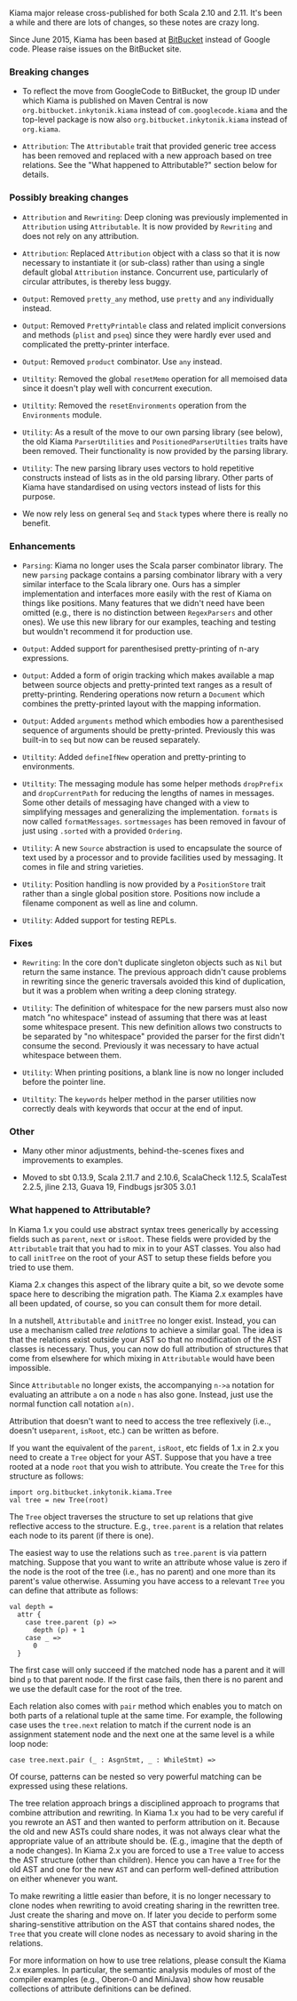 Kiama major release cross-published for both Scala 2.10 and 2.11. It's been a while and there are lots of changes, so these notes are crazy long.

Since June 2015, Kiama has been based at [BitBucket](https://bitbucket.org/inkytonik/kiama) instead of Google code. Please raise issues on the BitBucket site.

### Breaking changes

* To reflect the move from GoogleCode to BitBucket, the group ID under which Kiama is published on Maven Central is now `org.bitbucket.inkytonik.kiama` instead of `com.googlecode.kiama` and the top-level package is now also `org.bitbucket.inkytonik.kiama` instead of `org.kiama`.

* `Attribution`: The `Attributable` trait that provided generic tree access has been removed and replaced with a new approach based on tree relations. See the "What happened to Attributable?" section below for details.

### Possibly breaking changes

* `Attribution` and `Rewriting`: Deep cloning was previously implemented in  `Attribution` using `Attributable`. It is now provided by `Rewriting` and does not rely on any attribution.

* `Attribution`: Replaced `Attribution` object with a class so that it is now necessary to instantiate it (or sub-class) rather than using a single default global `Attribution` instance. Concurrent use, particularly of circular attributes, is thereby less buggy.

* `Output`: Removed `pretty_any` method, use `pretty` and `any` individually instead.

* `Output`: Removed `PrettyPrintable` class and related implicit conversions and methods (`plist` and `pseq`) since they were hardly ever used and complicated the pretty-printer interface.

* `Output`: Removed `product` combinator. Use `any` instead.

* `Utiltity`: Removed the global `resetMemo` operation for all memoised data since it doesn't play well with concurrent execution.

* `Utiltity`: Removed the `resetEnvironments` operation from the `Environments` module.

* `Utility`: As a result of the move to our own parsing library (see below), the old Kiama `ParserUtilities` and `PositionedParserUtilties` traits have been removed. Their functionality is now provided by the parsing library.

* `Utility`: The new parsing library uses vectors to hold repetitive constructs instead of lists as in the old parsing library. Other parts of Kiama have standardised on using vectors instead of lists for this purpose.

* We now rely less on general `Seq` and `Stack` types where there is really no benefit.

### Enhancements

* `Parsing`: Kiama no longer uses the Scala parser combinator library. The new `parsing` package contains a parsing combinator library with a very similar interface to the Scala library one. Ours has a simpler implementation and interfaces more easily with the rest of Kiama on things like positions. Many features that we didn't need have been omitted (e.g., there is no distinction between `RegexParsers` and other ones). We use this new library for our examples, teaching and testing but wouldn't recommend it for production use.

* `Output`: Added support for parenthesised pretty-printing of n-ary expressions.

* `Output`: Added a form of origin tracking which makes available a map between source objects and pretty-printed text ranges as a result of pretty-printing. Rendering operations now return a `Document` which combines the pretty-printed layout with the mapping information.

* `Output`: Added `arguments` method which embodies how a parenthesised sequence of arguments should be pretty-printed. Previously this was built-in to `seq` but now can be reused separately.

* `Utiltity`: Added `defineIfNew` operation and pretty-printing to environments.

* `Utiltity`: The messaging module has some helper methods `dropPrefix` and `dropCurrentPath` for reducing the lengths of names in messages. Some other details of messaging have changed with a view to simplifying messages and generalizing the implementation. `formats` is now called `formatMessages`. `sortmessages` has been removed in favour of just using `.sorted` with a provided `Ordering`.

* `Utility`: A new `Source` abstraction is used to encapsulate the source of text used by a processor and to provide facilities used by messaging. It comes in file and string varieties.

* `Utility`: Position handling is now provided by a `PositionStore` trait rather than a single global position store. Positions now include a filename component as well as line and column.

* `Utility`: Added support for testing REPLs.

### Fixes

* `Rewriting`: In the core don't duplicate singleton objects such as `Nil` but return the same instance. The previous approach didn't cause problems in rewriting since the generic traversals avoided this kind of duplication, but it was a problem when writing a deep cloning strategy.

* `Utility`: The definition of whitespace for the new parsers must also now match "no whitespace" instead of assuming that there was at least some whitespace present. This new definition allows two constructs to be separated by "no whitespace" provided the parser for the first didn't consume the second. Previously it was necessary to have actual whitespace between them.

* `Utility`: When printing positions, a blank line is now no longer included before the pointer line.

* `Utiltity`: The `keywords` helper method in the parser utilities now correctly deals with keywords that occur at the end of input.

### Other

* Many other minor adjustments, behind-the-scenes fixes and improvements to examples.

* Moved to sbt 0.13.9, Scala 2.11.7 and 2.10.6, ScalaCheck 1.12.5, ScalaTest 2.2.5, jline 2.13, Guava 19, Findbugs jsr305 3.0.1

### What happened to Attributable?

In Kiama 1.x you could use abstract syntax trees generically by accessing fields such as `parent`, `next` or `isRoot`. These fields were provided by the `Attributable` trait that you had to mix in to your AST classes. You also had to call `initTree` on the root of your AST to setup these fields before you tried to use them.

Kiama 2.x changes this aspect of the library quite a bit, so we devote some space here to describing the migration path. The Kiama 2.x examples have all been updated, of course, so you can consult them for more detail.

In a nutshell, `Attributable` and `initTree` no longer exist. Instead, you can use a mechanism called _tree relations_ to achieve a similar goal. The idea is that the relations exist outside your AST so that no modification of the AST classes is necessary. Thus, you can now do full attribution of structures that come from elsewhere for which mixing in `Attributable` would have been impossible.

Since `Attributable` no longer exists, the accompanying `n->a` notation for evaluating an attribute `a` on a node `n` has also gone. Instead, just use the normal function call notation `a(n)`.

Attribution that doesn't want to need to access the tree reflexively (i.e.., doesn't use`parent`, `isRoot`, etc.) can be written as before.

If you want the equivalent of the `parent`, `isRoot`, etc fields of 1.x in 2.x you need to create a `Tree` object for your AST.  Suppose that you have a tree rooted at a node `root` that you wish to attribute. You create the `Tree` for this structure as follows:

    import org.bitbucket.inkytonik.kiama.Tree
    val tree = new Tree(root)

The `Tree` object traverses the structure to set up relations that give reflective access to the structure. E.g., `tree.parent` is a relation that relates each node to its parent (if there is one).

The easiest way to use the relations such as `tree.parent` is via pattern matching. Suppose that you want to write an attribute whose value is zero if the node is the root of the tree (i.e., has no parent) and one more than its parent's value otherwise. Assuming you have access to a relevant `Tree` you can define that attribute as follows:

    val depth =
      attr {
        case tree.parent (p) =>
          depth (p) + 1
        case _ =>
          0
      }

The first case will only succeed if the matched node has a parent and it will bind `p` to that parent node. If the first case fails, then there is no parent and we use the default case for the root of the tree.

Each relation also comes with `pair` method which enables you to match on both parts of a relational tuple at the same time. For example, the following case uses the `tree.next` relation to match if the current node is an assignment statement node and the next one at the same level is a while loop node:

    case tree.next.pair (_ : AsgnStmt, _ : WhileStmt) =>

Of course, patterns can be nested so very powerful matching can be expressed using these relations.

The tree relation approach brings a disciplined approach to programs that combine attribution and rewriting. In Kiama 1.x you had to be very careful if you rewrote an AST and then wanted to perform attribution on it. Because the old and new ASTs could share nodes, it was not always clear what the appropriate value of an attribute should be. (E.g., imagine that the depth of a node changes). In Kiama 2.x you are forced to use a `Tree` value to access the AST structure (other than children). Hence you can have a `Tree` for the old AST and one for the new `AST` and can perform well-defined attribution on either whenever you want.

To make rewriting a little easier than before, it is no longer necessary to clone nodes when rewriting to avoid creating sharing in the rewritten tree. Just create the sharing and move on. If later you decide to perform some sharing-senstitive attribution on the AST that contains shared nodes, the `Tree` that you create will clone nodes as necessary to avoid sharing in the relations.

For more information on how to use tree relations, please consult the Kiama 2.x examples. In particular, the semantic analysis modules of most of the compiler examples (e.g., Oberon-0 and MiniJava) show how reusable collections of attribute definitions can be defined.
